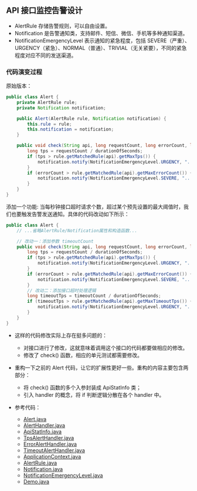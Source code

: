 ## API 接口监控告警设计

- AlertRule 存储告警规则，可以自由设置。
- Notification 是告警通知类，支持邮件、短信、微信、手机等多种通知渠道。
- NotificationEmergencyLevel 表示通知的紧急程度，包括 SEVERE（严重）、URGENCY（紧急）、NORMAL（普通）、TRIVIAL（无关紧要），不同的紧急程度对应不同的发送渠道。

### 代码演变过程

原始版本：

```java
public class Alert {
    private AlertRule rule;
    private Notification notification;

    public Alert(AlertRule rule, Notification notification) {
        this.rule = rule;
        this.notification = notification;
    }

    public void check(String api, long requestCount, long errorCount, long durationOfSeconds) {
        long tps = requestCount / durationOfSeconds;
        if (tps > rule.getMatchedRule(api).getMaxTps()) {
            notification.notify(NotificationEmergencyLevel.URGENCY, "...");
        }
        if (errorCount > rule.getMatchedRule(api).getMaxErrorCount()) {
            notification.notify(NotificationEmergencyLevel.SEVERE, "...");
        }
    }
}

```

添加一个功能: 当每秒钟接口超时请求个数，超过某个预先设置的最大阈值时，我们也要触发告警发送通知。具体的代码改动如下所示：

```java
public class Alert {
    // ...省略AlertRule/Notification属性和构造函数...

    // 改动一：添加参数 timeoutCount
    public void check(String api, long requestCount, long errorCount, long timeoutCount, long durationOfSeconds) {
        long tps = requestCount / durationOfSeconds;
        if (tps > rule.getMatchedRule(api).getMaxTps()) {
            notification.notify(NotificationEmergencyLevel.URGENCY, "...");
        }
        if (errorCount > rule.getMatchedRule(api).getMaxErrorCount()) {
            notification.notify(NotificationEmergencyLevel.SEVERE, "...");
        }
        // 改动二：添加接口超时处理逻辑
        long timeoutTps = timeoutCount / durationOfSeconds;
        if (timeoutTps > rule.getMatchedRule(api).getMaxTimeoutTps()) {
            notification.notify(NotificationEmergencyLevel.URGENCY, "...");
        }
    }
}
```

- 这样的代码修改实际上存在挺多问题的：
    - 对接口进行了修改，这就意味着调用这个接口的代码都要做相应的修改。
    - 修改了 check() 函数，相应的单元测试都需要修改。

- 重构一下之前的 Alert 代码，让它的扩展性更好一些。重构的内容主要包含两部分：
    - 将 check() 函数的多个入参封装成 ApiStatInfo 类；
    - 引入 handler 的概念，将 if 判断逻辑分散在各个 handler 中。

- 参考代码：
    - [Alert.java](Alert.java)
    - [AlertHandler.java](..%2F..%2Fcommon%2Falert%2FAlertHandler.java)
    - [ApiStatInfo.java](ApiStatInfo.java)
    - [TpsAlertHandler.java](..%2F..%2Fcommon%2Falert%2FTpsAlertHandler.java)
    - [ErrorAlertHandler.java](..%2F..%2Fcommon%2Falert%2FErrorAlertHandler.java)
    - [TimeoutAlertHandler.java](..%2F..%2Fcommon%2Falert%2FTimeoutAlertHandler.java)
    - [ApplicationContext.java](ApplicationContext.java)
    - [AlertRule.java](AlertRule.java)
    - [Notification.java](..%2F..%2Fcommon%2FNotification.java)
    - [NotificationEmergencyLevel.java](..%2F..%2Fcommon%2Fdefinition%2FNotificationEmergencyLevel.java)
    - [Demo.java](Demo.java)
